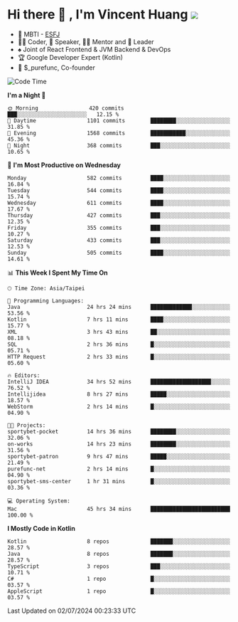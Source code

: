# Hi there 👋 , I'm Vincent Huang ![](https://komarev.com/ghpvc/?username=Jian-Min-Huang)
- 👀 MBTI - [ESFJ](https://www.16personalities.com/esfj-personality)
- 👨‍💻 Coder, 🎤 Speaker, 👨‍🏫 Mentor and 🚀 Leader
- ♠️ Joint of React Frontend & JVM Backend & DevOps
- 🏆 Google Developer Expert (Kotlin)
- 💼 $_purefunc, Co-founder

<!--START_SECTION:waka-->
![Code Time](http://img.shields.io/badge/Code%20Time-3%2C993%20hrs%2030%20mins-blue)

**I'm a Night 🦉** 

```text
🌞 Morning                420 commits         ███░░░░░░░░░░░░░░░░░░░░░░   12.15 % 
🌆 Daytime                1101 commits        ████████░░░░░░░░░░░░░░░░░   31.85 % 
🌃 Evening                1568 commits        ███████████░░░░░░░░░░░░░░   45.36 % 
🌙 Night                  368 commits         ███░░░░░░░░░░░░░░░░░░░░░░   10.65 % 
```
📅 **I'm Most Productive on Wednesday** 

```text
Monday                   582 commits         ████░░░░░░░░░░░░░░░░░░░░░   16.84 % 
Tuesday                  544 commits         ████░░░░░░░░░░░░░░░░░░░░░   15.74 % 
Wednesday                611 commits         ████░░░░░░░░░░░░░░░░░░░░░   17.67 % 
Thursday                 427 commits         ███░░░░░░░░░░░░░░░░░░░░░░   12.35 % 
Friday                   355 commits         ███░░░░░░░░░░░░░░░░░░░░░░   10.27 % 
Saturday                 433 commits         ███░░░░░░░░░░░░░░░░░░░░░░   12.53 % 
Sunday                   505 commits         ████░░░░░░░░░░░░░░░░░░░░░   14.61 % 
```


📊 **This Week I Spent My Time On** 

```text
🕑︎ Time Zone: Asia/Taipei

💬 Programming Languages: 
Java                     24 hrs 24 mins      █████████████░░░░░░░░░░░░   53.56 % 
Kotlin                   7 hrs 11 mins       ████░░░░░░░░░░░░░░░░░░░░░   15.77 % 
XML                      3 hrs 43 mins       ██░░░░░░░░░░░░░░░░░░░░░░░   08.18 % 
SQL                      2 hrs 36 mins       █░░░░░░░░░░░░░░░░░░░░░░░░   05.71 % 
HTTP Request             2 hrs 33 mins       █░░░░░░░░░░░░░░░░░░░░░░░░   05.60 % 

🔥 Editors: 
IntelliJ IDEA            34 hrs 52 mins      ███████████████████░░░░░░   76.52 % 
Intellijidea             8 hrs 27 mins       █████░░░░░░░░░░░░░░░░░░░░   18.57 % 
WebStorm                 2 hrs 14 mins       █░░░░░░░░░░░░░░░░░░░░░░░░   04.90 % 

🐱‍💻 Projects: 
sportybet-pocket         14 hrs 36 mins      ████████░░░░░░░░░░░░░░░░░   32.06 % 
on-works                 14 hrs 23 mins      ████████░░░░░░░░░░░░░░░░░   31.56 % 
sportybet-patron         9 hrs 47 mins       █████░░░░░░░░░░░░░░░░░░░░   21.49 % 
purefunc-net             2 hrs 14 mins       █░░░░░░░░░░░░░░░░░░░░░░░░   04.90 % 
sportybet-sms-center     1 hr 31 mins        █░░░░░░░░░░░░░░░░░░░░░░░░   03.36 % 

💻 Operating System: 
Mac                      45 hrs 34 mins      █████████████████████████   100.00 % 
```

**I Mostly Code in Kotlin** 

```text
Kotlin                   8 repos             ███████░░░░░░░░░░░░░░░░░░   28.57 % 
Java                     8 repos             ███████░░░░░░░░░░░░░░░░░░   28.57 % 
TypeScript               3 repos             ███░░░░░░░░░░░░░░░░░░░░░░   10.71 % 
C#                       1 repo              █░░░░░░░░░░░░░░░░░░░░░░░░   03.57 % 
AppleScript              1 repo              █░░░░░░░░░░░░░░░░░░░░░░░░   03.57 % 
```




 Last Updated on 02/07/2024 00:23:33 UTC
<!--END_SECTION:waka-->
